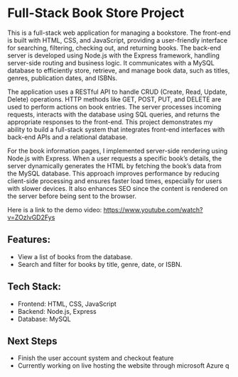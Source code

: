 # Full-Stack Book Store Project
This is a full-stack web application for managing a bookstore. The front-end is built with HTML, CSS, and JavaScript, providing a user-friendly interface for searching, filtering, checking out, and returning books. The back-end server is developed using Node.js with the Express framework, handling server-side routing and business logic. It communicates with a MySQL database to efficiently store, retrieve, and manage book data, such as titles, genres, publication dates, and ISBNs.

The application uses a RESTful API to handle CRUD (Create, Read, Update, Delete) operations. HTTP methods like GET, POST, PUT, and DELETE are used to perform actions on book entries. The server processes incoming requests, interacts with the database using SQL queries, and returns the appropriate responses to the front-end. This project demonstrates my ability to build a full-stack system that integrates front-end interfaces with back-end APIs and a relational database.

For the book information pages, I implemented server-side rendering using Node.js with Express. When a user requests a specific book’s details, the server dynamically generates the HTML by fetching the book’s data from the MySQL database. This approach improves performance by reducing client-side processing and ensures faster load times, especially for users with slower devices. It also enhances SEO since the content is rendered on the server before being sent to the browser.

Here is a link to the demo video: https://www.youtube.com/watch?v=ZOzlvGD2Fys

## Features:
- View a list of books from the database.
- Search and filter for books by title, genre, date, or ISBN.

## Tech Stack:
- Frontend: HTML, CSS, JavaScript
- Backend: Node.js, Express
- Database: MySQL

## Next Steps 
- Finish the user account system and checkout feature
- Currently working on live hosting the website through microsoft Azure
q